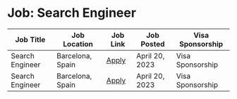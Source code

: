 # Job: Search Engineer

| Job Title | Job Location | Job Link | Job Posted | Visa Sponsorship |
| --- | --- | --- | --- | --- |
| Search Engineer | Barcelona, Spain | [Apply](https://boards.eu.greenhouse.io/wallapop/jobs/4115333101) | April 20, 2023 | Visa Sponsorship |
| Search Engineer | Barcelona, Spain | [Apply](https://boards.eu.greenhouse.io/wallapop/jobs/4115333101) | April 20, 2023 | Visa Sponsorship |
